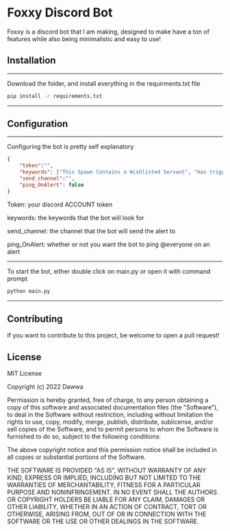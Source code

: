 # Foxxy Discord Bot

Foxxy is a discord bot that I am making, designed to make have a ton of features while also being minimalistic and easy to use!

## Installation
---
Download the folder, and install everything in the requirments.txt file

```bash
pip install -r requirements.txt
```

---
## Configuration
---
Configuring the bot is pretty self explanatory

```json
{
    "token":"",
    "keywords": ["This Spawn Contains a Wishlisted Servant", "Has triggered a Server spawn"],
    "send_channel":"",
    "ping_OnAlert": false
}
```

Token: your discord ACCOUNT token

keywords: the keywords that the bot will look for

send_channel: the channel that the bot will send the alert to

ping_OnAlert: whether or not you want the bot to ping @everyone on an alert

---

To start the bot, either double click on main.py or open it with command prompt

```bash
python main.py
```

---

## Contributing
If you want to contribute to this project, be welcome to open a pull request!

## License
MIT License

Copyright (c) 2022 Dawwa

Permission is hereby granted, free of charge, to any person obtaining a copy
of this software and associated documentation files (the "Software"), to deal
in the Software without restriction, including without limitation the rights
to use, copy, modify, merge, publish, distribute, sublicense, and/or sell
copies of the Software, and to permit persons to whom the Software is
furnished to do so, subject to the following conditions:

The above copyright notice and this permission notice shall be included in all
copies or substantial portions of the Software.

THE SOFTWARE IS PROVIDED "AS IS", WITHOUT WARRANTY OF ANY KIND, EXPRESS OR
IMPLIED, INCLUDING BUT NOT LIMITED TO THE WARRANTIES OF MERCHANTABILITY,
FITNESS FOR A PARTICULAR PURPOSE AND NONINFRINGEMENT. IN NO EVENT SHALL THE
AUTHORS OR COPYRIGHT HOLDERS BE LIABLE FOR ANY CLAIM, DAMAGES OR OTHER
LIABILITY, WHETHER IN AN ACTION OF CONTRACT, TORT OR OTHERWISE, ARISING FROM,
OUT OF OR IN CONNECTION WITH THE SOFTWARE OR THE USE OR OTHER DEALINGS IN THE
SOFTWARE.
